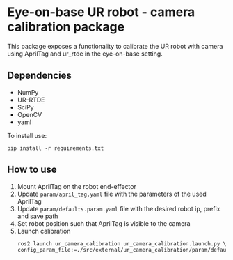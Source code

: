 # Eye-on-base UR robot - camera calibration package 
This package exposes a functionality to calibrate the UR robot with camera using AprilTag and ur_rtde in the eye-on-base setting.

## Dependencies
* NumPy
* UR-RTDE
* SciPy
* OpenCV
* yaml

To install use:
```
pip install -r requirements.txt
```

## How to use
1. Mount AprilTag on the robot end-effector
2. Update `param/april_tag.yaml` file with the parameters of the used AprilTag
3. Update `param/defaults.param.yaml` file with the desired robot ip, prefix and save path
4. Set robot position such that AprilTag is visible to the camera
5. Launch calibration 
   ```
   ros2 launch ur_camera_calibration ur_camera_calibration.launch.py \ config_param_file:=./src/external/ur_camera_calibration/param/defaults.param.yaml
   ```